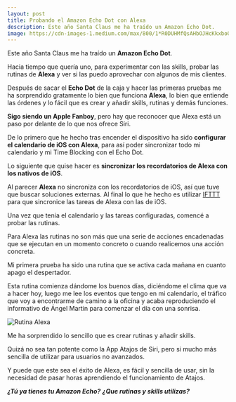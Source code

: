 ```yaml
---
layout: post
title: Probando el Amazon Echo Dot con Alexa
description: Este año Santa Claus me ha traído un Amazon Echo Dot.
image: https://cdn-images-1.medium.com/max/800/1*R0DUHMfQsAHbOJHcKkxboQ.jpeg
---
```


Este año Santa Claus me ha traído un **Amazon Echo Dot**.

Hacia tiempo que quería uno, para experimentar con las skills, probar las rutinas de **Alexa** y ver si las puedo aprovechar con algunos de mis clientes.

Después de sacar el **Echo Dot** de la caja y hacer las primeras pruebas me ha sorprendido gratamente lo bien que funciona **Alexa**, lo bien que entiende las órdenes y lo fácil que es crear y añadir skills, rutinas y demás funciones.

**Sigo siendo un Apple Fanboy**, pero hay que reconocer que Alexa está un paso por delante de lo que nos ofrece Siri.

De lo primero que he hecho tras encender el dispositivo ha sido **configurar el calendario de iOS con Alexa**, para así poder sincronizar todo mi calendario y mi Time Blocking con el Echo Dot.

Lo siguiente que quise hacer es **sincronizar los recordatorios de Alexa con los nativos de iOS**.

Al parecer **Alexa** no sincroniza con los recordatorios de iOS, así que tuve que buscar soluciones externas. Al final lo que he hecho es utilizar [IFTTT](https://ifttt.com/) para que sincronice las tareas de Alexa con las de iOS.

Una vez que tenia el calendario y las tareas configuradas, comencé a probar las rutinas.

Para Alexa las rutinas no son más que una serie de acciones encadenadas que se ejecutan en un momento concreto o cuando realicemos una acción concreta.

Mi primera prueba ha sido una rutina que se activa cada mañana en cuanto apago el despertador.

Esta rutina comienza dándome los buenos días, diciéndome el clima que va a hacer hoy, luego me lee los eventos que tengo en mi calendario, el tráfico que voy a encontrarme de camino a la oficina y acaba reproduciendo el informativo de Ángel Martin para comenzar el día con una sonrisa.

![Rutina Alexa](https://cdn-images-1.medium.com/max/800/0*L3iv1QZEr3lhCLL7.jpg)

Me ha sorprendido lo sencillo que es crear rutinas y añadir skills.

Quizá no sea tan potente como la App Atajos de Siri, pero si mucho más sencilla de utilizar para usuarios no avanzados.

Y puede que este sea el éxito de Alexa, es fácil y sencilla de usar, sin la necesidad de pasar horas aprendiendo el funcionamiento de Atajos.

**_¿Tú ya tienes tu Amazon Echo?_** **_¿Que rutinas y skills utilizas?_**
